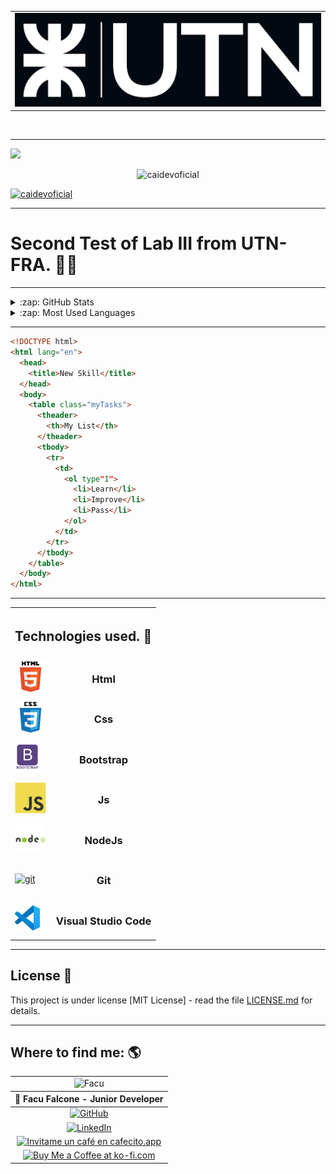 <table>
  <tr>
    <td>
      <a href="https://github.com/caidevOficial/Php_UTN_PrograIII/" target="_blank">
        <img alt="Universidad Tecnológica Nacional" src="https://github.com/caidevOficial/Logos/raw/master/Instituciones/logo-utn_black_white.png?raw=true" height="150px" />
      </a>  
    </td>
  </tr>
</table></br>

---

![](https://hit.yhype.me/github/profile?user_id=12877139)

<p align="center">
    <img src="https://komarev.com/ghpvc/?username=caidevoficial&label=Profile%20views&color=0e75b6&style=plastic" alt="caidevoficial" />
</p>

<p align="left">
  <a href="https://github.com/CaidevOficial">
    <img src="https://github-profile-trophy.vercel.app/?username=caidevoficial&theme=nord&column=7" alt="caidevoficial" />
  </a>
</p>

---

# Second Test of Lab III from UTN-FRA. 👨‍💻

---

<details>
  <summary>:zap: GitHub Stats</summary>
    <img align="center" src="https://github-readme-stats-caidevposeidon.vercel.app/api?username=caidevOficial&show_icons=true&theme=chartreuse-dark&count_private=true&show_owner=true&include_all_commits=true" /><br><br>
</details>

<details>
    <summary>:zap: Most Used Languages</summary>
    <img align="center" src="https://github-readme-stats-caidevposeidon.vercel.app/api/top-langs/?username=caidevOficial&layout=compact&theme=chartreuse-dark&langs_count=10&exclude_repo=Java_Lineage2_aCis_From_345&hide=html,css"/><br>
</details>

---

```html
<!DOCTYPE html>
<html lang="en">
  <head>
    <title>New Skill</title>
  </head>
  <body>
    <table class="myTasks">
      <theader>
        <th>My List</th>
      </theader>
      <tbody>
        <tr>
          <td>
            <ol type"I">
              <li>Learn</li>
              <li>Improve</li>
              <li>Pass</li>
            </ol>
          </td>
        </tr>
      </tbody>
    </table>
  </body>
</html>
```

---

<table align="center">
 <th colspan="2"><h2>Technologies used. 📌</h2></th>
  <tr>
    <td>
      <a href="https://www.w3.org/html/">
        <img align="center" alt="html" src="https://raw.githubusercontent.com/devicons/devicon/master/icons/html5/html5-original-wordmark.svg?raw=true" width="50px" height="50px" />
      </a>
    </td>
    <td>
      <center><h3>Html</h3></center>
    </td>
  </tr>

  <tr>
    <td>
      <a href="https://www.w3schools.com/css/">
        <img align="center" alt="css" src="https://raw.githubusercontent.com/devicons/devicon/master/icons/css3/css3-original-wordmark.svg?raw=true" width="50px" height="50px" />
      </a>
    </td>
    <td>
      <center><h3>Css</h3></center>
    </td>
  </tr>
  
  <tr>
    <td>
      <a href="https://getbootstrap.com" target="_blank">
          <img src="https://raw.githubusercontent.com/devicons/devicon/master/icons/bootstrap/bootstrap-plain-wordmark.svg" alt="bootstrap" width="40" height="40"/>
      </a> 
    </td>
    <td>
      <center><h3>Bootstrap</h3></center>
    </td>
  </tr>

  <tr>
    <td>
      <a href="https://developer.mozilla.org/en-US/docs/Web/JavaScript/">
        <img align="center" alt="js" src="https://raw.githubusercontent.com/devicons/devicon/master/icons/javascript/javascript-original.svg?raw=true" width="50px" height="50px" />
      </a>
    </td>
    <td>
      <center><h3>Js</h3></center>
    </td>
  </tr>

  <tr>
    <td>
      <a href="https://nodejs.org/es/">
        <img align="center" alt="js" src="https://github.com/devicons/devicon/blob/master/icons/nodejs/nodejs-original-wordmark.svg?raw=true" width="50px" height="50px" />
      </a>
    </td>
    <td>
      <center><h3>NodeJs</h3></center>
    </td>
  </tr>

  <tr>
    <td>
      <a href="https://git-scm.com/">
        <img align="center" alt="git" src="https://www.vectorlogo.zone/logos/git-scm/git-scm-icon.svg?raw=true" width="50px" height="50px" />
      </a>
    </td>
    <td>
      <center><h3>Git</h3></center>
    </td>
  </tr>

  <tr>
    <td>
      <a href="https://code.visualstudio.com/" target="_blank">
          <img src="https://raw.githubusercontent.com/github/explore/80688e429a7d4ef2fca1e82350fe8e3517d3494d/topics/visual-studio-code/visual-studio-code.png?raw=true" alt="visualStudio" width="40" height="40"/>
      </a>
    </td>
    <td>
      <center><h3>Visual Studio Code</h3></center>
    </td>
  </tr>
</table>

---

## License 📄

This project is under license [MIT License] - read the file [LICENSE.md](LICENSE) for details.

---

## 

<table align="center">
  <theader>
    <h2>Where to find me: 🌎</h2>
    <tr align='center'>
      <td>
        <img class="circular" alt="Facu" src="https://avatars1.githubusercontent.com/u/12877139?s=400&u=d369ee24466653d9bbeeb9654930e3ff1c67b76a&v=4" width="80px" height="80px" />
      </td>
    </tr>
    <th><center>🤴 Facu Falcone - Junior Developer</center></th>
  </theader>
  <tbody>
    <tr align='center'>
      <td>
        <a href="https://github.com/caidevOficial/">
          <img alt="GitHub" src="https://img.shields.io/badge/GitHub-%2312100E.svg?&style=for-the-badge&logo=Github&logoColor=white" width="125px" height="30px" />
        </a>
      </td>
    </tr>
    <tr align='center'>
      <td>
        <a href="https://www.linkedin.com/in/facundo-falcone/">
          <img alt="LinkedIn" src="https://img.shields.io/badge/linkedin-%230077B5.svg?&style=for-the-badge&logo=linkedin&logoColor=white" width="125px" height="30px" />
        </a>
      </td>
    </tr>
    <tr align='center'>
      <td>
        <a href="https://cafecito.app/caidevoficial/">
          <img alt='Invitame un café en cafecito.app' srcset='https://cdn.cafecito.app/imgs/buttons/button_5.png 1x, https://cdn.cafecito.app/imgs/buttons/button_5_2x.png 2x, https://cdn.cafecito.app/imgs/buttons/button_5_3.75x.png 3.75x' src='https://cdn.cafecito.app/imgs/buttons/button_5.png' width="125px" height="30px" />
        </a>
      </td>
    </tr>
    <tr align='center'>
      <td>
        <a href='https://ko-fi.com/P5P74JBOH' target='_blank'>
          <img width="125px" height="30px" style='border:0px;height:36px;' src='https://cdn.ko-fi.com/cdn/kofi1.png?v=2' border='0' alt='Buy Me a Coffee at ko-fi.com' />
        </a>
      </td>
    </tr>
  </tbody>
</table>
